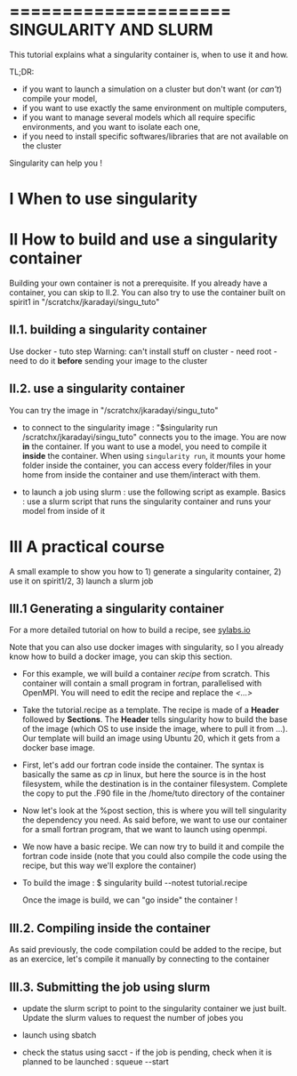 =====================
SINGULARITY AND SLURM
=====================

This tutorial explains what a singularity container is, when to use it and how.

TL;DR: 

* if you want to launch a simulation on a cluster but don't want (or *can't*) compile your model,
* if you want to use exactly the same environment on multiple computers,
* if you want to manage several models which all require specific environments, and you want to isolate each one, 
* if you need to install specific softwares/libraries that are not available on the cluster 

Singularity can help you !

I When to use singularity
=========================

II How to build and use a singularity container
===============================================

Building your own container is not a prerequisite. If you already have a container, you can skip to II.2.
You can also try to use the container built on spirit1 in "/scratchx/jkaradayi/singu_tuto" 

II.1. building a singularity container
--------------------------------------
Use docker - tuto step 
Warning: can't install stuff on cluster - need root - need to do it **before** sending your image to the cluster

II.2. use a singularity container
---------------------------------

You can try the image in "/scratchx/jkaradayi/singu_tuto" 

* to connect to the singularity image : "$singularity run /scratchx/jkaradayi/singu_tuto" connects you to the image. You are now **in** the container. If you want to use a model, you need to compile it **inside** the container. When using ```singularity run```, it mounts your home folder inside the container, you can access every folder/files in your home from inside the container and use them/interact with them.

* to launch a job using slurm : use the following script as example. Basics : use a slurm script that runs the singularity container and runs your model from inside of it


III A practical course
======================

A small example to show you how to 1) generate a singularity container, 2) use it on spirit1/2, 3) launch a slurm job

III.1 Generating a singularity container
----------------------------------------

For a more detailed tutorial on how to build a recipe, see [sylabs.io](https://docs.sylabs.io/guides/2.6/user-guide/container_recipes.html)

Note that you can also use docker images with singularity, so I you already know how to build a docker image, you can skip this section.


* For this example, we will build a container *recipe* from scratch. This container will contain a small program in fortran, parallelised with OpenMPI. You will need to edit the recipe and replace the *<...>*

* Take the tutorial.recipe as a template. The recipe is made of a **Header** followed by **Sections**. The **Header** tells singularity how to build the base of the image (which OS to use inside the image, where to pull it from ...). Our template will build an image using Ubuntu 20, which it gets from a docker base image.

* First, let's add our fortran code inside the container. The syntax is basically the same as *cp* in linux, but here the source is in the host filesystem, while the destination is in the container filesystem. 
Complete the copy to put the .F90 file in the /home/tuto directory of the container

* Now let's look at the %post section, this is where you will tell singularity the dependency you need. As said before, we want to use our container for a small fortran program, that we want to launch using openmpi. 

* We now have a basic recipe. We can now try to build it and compile the fortran code inside (note that you could also compile the code using the recipe, but this way we'll explore the container)

* To build the image : 
    $ singularity build --notest tutorial.recipe

  Once the image is build, we can "go inside" the container !

III.2. Compiling inside the container
-------------------------------------

As said previously, the code compilation could be added to the recipe, but as an exercice, let's compile it manually by connecting to the container

III.3. Submitting the job using slurm
-------------------------------------

* update the slurm script to point to the singularity container we just built. Update the slurm values to request the number of jobes you 

* launch using sbatch 

* check the status using sacct - if the job is pending, check when it is planned to be launched : squeue --start 

